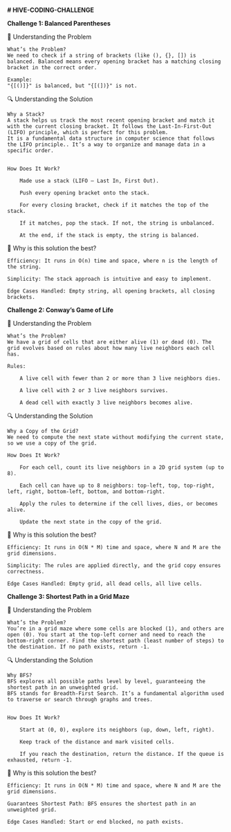 **# HIVE-CODING-CHALLENGE**

**Challenge 1: Balanced Parentheses**

🧠 Understanding the Problem

    What’s the Problem?
    We need to check if a string of brackets (like (), {}, []) is balanced. Balanced means every opening bracket has a matching closing bracket in the correct order.

    Example:
    "{[()]}" is balanced, but "{[(])}" is not.

🔍 Understanding the Solution

    Why a Stack?
    A stack helps us track the most recent opening bracket and match it with the current closing bracket. It follows the Last-In-First-Out (LIFO) principle, which is perfect for this problem.
    It is a fundamental data structure in computer science that follows the LIFO principle.. It’s a way to organize and manage data in a specific order.
    
    
    How Does It Work?
        
        Made use a stack (LIFO – Last In, First Out).

        Push every opening bracket onto the stack.

        For every closing bracket, check if it matches the top of the stack.

        If it matches, pop the stack. If not, the string is unbalanced.

        At the end, if the stack is empty, the string is balanced.

🎯 Why is this solution the best?

    Efficiency: It runs in O(n) time and space, where n is the length of the string.

    Simplicity: The stack approach is intuitive and easy to implement.

    Edge Cases Handled: Empty string, all opening brackets, all closing brackets.





**Challenge 2: Conway’s Game of Life**

🧠 Understanding the Problem

    What’s the Problem?
    We have a grid of cells that are either alive (1) or dead (0). The grid evolves based on rules about how many live neighbors each cell has.

    Rules:

        A live cell with fewer than 2 or more than 3 live neighbors dies.

        A live cell with 2 or 3 live neighbors survives.

        A dead cell with exactly 3 live neighbors becomes alive.

🔍 Understanding the Solution

    Why a Copy of the Grid?
    We need to compute the next state without modifying the current state, so we use a copy of the grid.

    How Does It Work?

        For each cell, count its live neighbors in a 2D grid system (up to 8).
        
        Each cell can have up to 8 neighbors: top-left, top, top-right, left, right, bottom-left, bottom, and bottom-right.

        Apply the rules to determine if the cell lives, dies, or becomes alive.

        Update the next state in the copy of the grid.


🎯 Why is this solution the best?

    Efficiency: It runs in O(N * M) time and space, where N and M are the grid dimensions.

    Simplicity: The rules are applied directly, and the grid copy ensures correctness.

    Edge Cases Handled: Empty grid, all dead cells, all live cells.





**Challenge 3: Shortest Path in a Grid Maze**

🧠 Understanding the Problem

    What’s the Problem?
    You’re in a grid maze where some cells are blocked (1), and others are open (0). You start at the top-left corner and need to reach the bottom-right corner. Find the shortest path (least number of steps) to the destination. If no path exists, return -1.

🔍 Understanding the Solution

    Why BFS?
    BFS explores all possible paths level by level, guaranteeing the shortest path in an unweighted grid.
    BFS stands for Breadth-First Search. It’s a fundamental algorithm used to traverse or search through graphs and trees.


    How Does It Work?

        Start at (0, 0), explore its neighbors (up, down, left, right).

        Keep track of the distance and mark visited cells.

        If you reach the destination, return the distance. If the queue is exhausted, return -1.


🎯 Why is this solution the best?

    Efficiency: It runs in O(N * M) time and space, where N and M are the grid dimensions.

    Guarantees Shortest Path: BFS ensures the shortest path in an unweighted grid.

    Edge Cases Handled: Start or end blocked, no path exists.